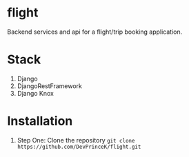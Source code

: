 # flight
Backend services and api for a flight/trip booking application.

# Stack
1. Django
2. DjangoRestFramework
3. Django Knox

# Installation
1. Step One:
Clone the repository
```git clone https://github.com/DevPrinceK/flight.git```
